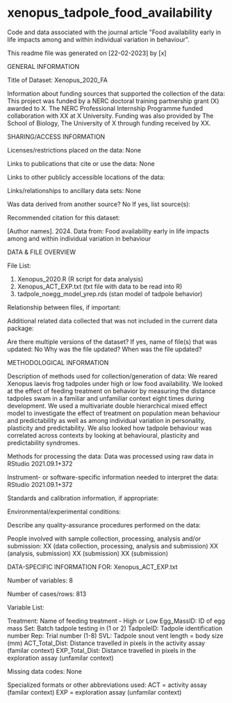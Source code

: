 # xenopus_tadpole_food_availability
Code and data associated with the journal article "Food availability early in life impacts among and within individual variation in behaviour".

This readme file was generated on [22-02-2023] by [x]

GENERAL INFORMATION

Title of Dataset: Xenopus_2020_FA


Information about funding sources that supported the collection of the data: 
This project was funded by a NERC doctoral training partnership grant (X) awarded to X.  The NERC Professional Internship Programme funded collaboration with XX at X University. Funding was also provided by The School of Biology, The University of X through funding received by XX.

SHARING/ACCESS INFORMATION

Licenses/restrictions placed on the data: None

Links to publications that cite or use the data: None

Links to other publicly accessible locations of the data: 


Links/relationships to ancillary data sets: None

Was data derived from another source? No
If yes, list source(s):

Recommended citation for this dataset: 

[Author names]. 2024. Data from: Food availability early in life impacts among and within individual variation in behaviour

DATA & FILE OVERVIEW

File List:

1) Xenopus_2020.R (R script for data analysis)
2) Xenopus_ACT_EXP.txt (txt file with data to be read into R)
3) tadpole_noegg_model_yrep.rds (stan model of tadpole behavior)

Relationship between files, if important: 

Additional related data collected that was not included in the current data package: 

Are there multiple versions of the dataset?
If yes, name of file(s) that was updated: No
Why was the file updated? 
When was the file updated? 

METHODOLOGICAL INFORMATION

Description of methods used for collection/generation of data: 
We reared Xenopus laevis frog tadpoles under high or low food availability. We looked at the effect of feeding treatment on behavior by measuring the distance tadpoles swam in a familiar and unfamiliar context eight times during development.  We used a multivariate double hierarchical mixed effect model to investigate the effect of treatment on population mean behaviour and predictability as well as among individual variation in personality, plasticity and predictability.  We also looked how tadpole behaviour was correlated across contexts by looking at behavioural, plasticity and predictability syndromes. 

Methods for processing the data: Data was processed using raw data in RStudio 2021.09.1+372 

Instrument- or software-specific information needed to interpret the data: RStudio 2021.09.1+372

Standards and calibration information, if appropriate: 

Environmental/experimental conditions: 

Describe any quality-assurance procedures performed on the data: 

People involved with sample collection, processing, analysis and/or submission: 
XX (data collection, processing, analysis and submission)
XX (analysis, submission)
XX (submission)
XX (submission)

DATA-SPECIFIC INFORMATION FOR: Xenopus_ACT_EXP.txt

Number of variables: 8

Number of cases/rows: 813

Variable List:

Treatment: Name of feeding treatment - High or Low
Egg_MassID: ID of egg mass
Set: Batch tadpole testing in (1 or 2)
TadpoleID: Tadpole identification number
Rep: Trial number (1-8)
SVL: Tadpole snout vent length = body size (mm)
ACT_Total_Dist: Distance travelled in pixels in the activity assay (familar context)
EXP_Total_Dist: Distance travelled in pixels in the exploration assay (unfamilar context)

Missing data codes: None

Specialized formats or other abbreviations used: 
ACT = activity assay (familar context)
EXP = exploration assay (unfamilar context)
